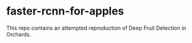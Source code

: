 # faster-rcnn-for-apples
This repo contains an attempted reproduction of Deep Fruit Detection in Orchards.
